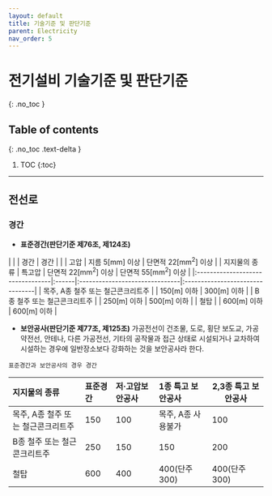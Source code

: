 ```yaml
---
layout: default
title: 기술기준 및 판단기준
parent: Electricity
nav_order: 5
---
```


# 전기설비 기술기준 및 판단기준
{: .no_toc }

## Table of contents
{: .no_toc .text-delta }

1. TOC
{:toc}

---

## 전선로

### 경간

- **표준경간(판단기준 제76조, 제124조)**

|                                  |       | 경간                            | 경간                            |
|                                  | 고압   | 지름 5[mm] 이상                | 단면적 22[mm<sup>2</sup>] 이상 |
| 지지물의 종류                     | 특고압 | 단면적 22[mm<sup>2</sup>] 이상 | 단면적 55[mm<sup>2</sup>] 이상 |
|:---------------------------------|:------|:-------------------------------|:--------------------------------|
| 목주, A종 철주 또는 철근콘크리트주 |        | 150[m] 이하                   | 300[m] 이하                    |
| B종 철주 또는 철근콘크리트주       |       | 250[m] 이하                    | 500[m] 이하                    |
| 철탑                             |        | 600[m] 이하                   | 600[m] 이하                    |

- **보안공사(판단기준 제77조, 제125조)**  가공전선이 건조물, 도로, 횡단 보도교, 가공 약전선, 안테나, 다른 가공전선, 기타의 공작물과 접근 상태로 시설되거나 교차하여 시설하는 경우에 일반장소보다 강화하는 것을 보안공사라 한다.

`표준경간과 보안공사의 경우 경간`

| 지지물의 종류                     | 표준경간 | 저·고압보안공사 | 1종 특고 보안공사 | 2,3종 특고 보안공사 |
|:---------------------------------|:--------|:---------------|:-----------------|---------------|
| 목주, A종 철주 또는 철근콘크리트주 | 150     | 100             | 목주, A종 사용불가 | 100          |
| B종 철주 또는 철근콘크리트주       | 250     | 150            | 150                | 200          |
| 철탑                             | 600     | 400            | 400(단주 300)      | 400(단주 300) |
